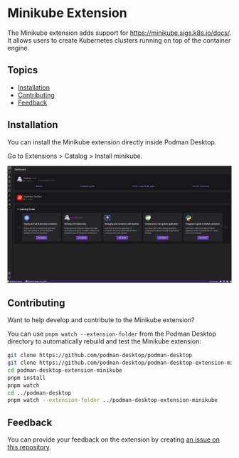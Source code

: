 # Minikube Extension

The Minikube extension adds support for https://minikube.sigs.k8s.io/docs/. It allows users to create Kubernetes clusters running on top of the container engine.

## Topics
- [Installation](#installation)
- [Contributing](#contributing)
- [Feedback](#feedback)

## Installation

You can install the Minikube extension directly inside Podman Desktop.

Go to Extensions > Catalog > Install minikube.

![](https://github.com/containers/podman-desktop-media/raw/minikube/gifs/install_minikube_extension.gif)

## Contributing

Want to help develop and contribute to the Minikube extension?

You can use `pnpm watch --extension-folder` from the Podman Desktop directory to automatically rebuild and test the Minikube extension:

```sh
git clone https://github.com/podman-desktop/podman-desktop
git clone https://github.com/podman-desktop/podman-desktop-extension-minikube
cd podman-desktop-extension-minikube
pnpm install
pnpm watch
cd ../podman-desktop
pnpm watch --extension-folder ../podman-desktop-extension-minikube
```

## Feedback

You can provide your feedback on the extension by creating [an issue on this repository](https://github.com/containers/podman-desktop-extension-minikube/issues).
